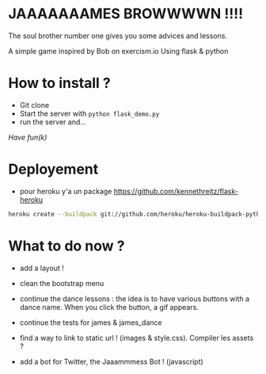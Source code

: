 # JAAAAAAAMES BROWWWWN !!!!

The soul brother number one gives you some advices and lessons.

A simple game inspired by Bob on exercism.io
Using flask & python

# How to install ?

- Git clone
- Start the server with `python flask_demo.py`
- run the server
and...

*Have fun(k)*

# Deployement

- pour heroku y'a un package https://github.com/kennethreitz/flask-heroku

```bash
heroku create --buildpack git://github.com/heroku/heroku-buildpack-python.git
```

# What to do now ?

- add a layout !
- clean the bootstrap menu

- continue the dance lessons : the idea is to have various buttons with a dance name. When you click the button, a gif appears.

- continue the tests for james & james_dance

- find a way to link to static url ! (images & style.css). Compiler les assets ?

- add a bot for Twitter, the Jaaammmess Bot ! (javascript)
